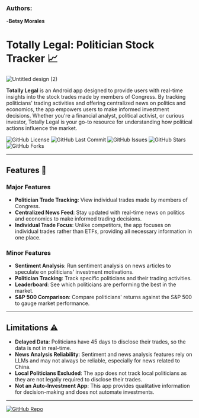 ### Authors:
-**Betsy Morales**

# Totally Legal: Politician Stock Tracker 📈 

![Untitled design (2)](https://github.com/user-attachments/assets/2fc6e505-a41a-4bff-a425-e7ab67b7593c)

**Totally Legal** is an Android app designed to provide users with real-time insights into the stock trades made by members of Congress. By tracking politicians' trading activities and offering centralized news on politics and economics, the app empowers users to make informed investment decisions. Whether you're a financial analyst, political activist, or curious investor, Totally Legal is your go-to resource for understanding how political actions influence the market.

![GitHub License](https://img.shields.io/github/license/s5y-ux/TotallyLegal?style=flat-square)
![GitHub Last Commit](https://img.shields.io/github/last-commit/s5y-ux/TotallyLegal?style=flat-square)
![GitHub Issues](https://img.shields.io/github/issues/s5y-ux/TotallyLegal?style=flat-square)
![GitHub Stars](https://img.shields.io/github/stars/s5y-ux/TotallyLegal?style=flat-square)
![GitHub Forks](https://img.shields.io/github/forks/s5y-ux/TotallyLegal?style=flat-square)


---

## Features 🚀

### Major Features
- **Politician Trade Tracking**: View individual trades made by members of Congress.
- **Centralized News Feed**: Stay updated with real-time news on politics and economics to make informed trading decisions.
- **Individual Trade Focus**: Unlike competitors, the app focuses on individual trades rather than ETFs, providing all necessary information in one place.

### Minor Features
- **Sentiment Analysis**: Run sentiment analysis on news articles to speculate on politicians' investment motivations.
- **Politician Tracking**: Track specific politicians and their trading activities.
- **Leaderboard**: See which politicians are performing the best in the market.
- **S&P 500 Comparison**: Compare politicians' returns against the S&P 500 to gauge market performance.

---

## Limitations ⚠️
- **Delayed Data**: Politicians have 45 days to disclose their trades, so the data is not in real-time.
- **News Analysis Reliability**: Sentiment and news analysis features rely on LLMs and may not always be reliable, especially for news related to China.
- **Local Politicians Excluded**: The app does not track local politicians as they are not legally required to disclose their trades.
- **Not an Auto-Investment App**: This app provides qualitative information for decision-making and does not automate investments.

---

[![GitHub Repo](https://img.shields.io/badge/GitHub-TotallyLegal-blue?style=flat-square&logo=github)](https://github.com/s5y-ux/TotallyLegal)
